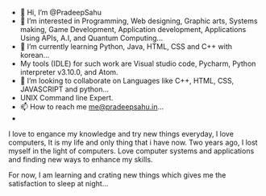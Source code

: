 - 👋 Hi, I’m @PradeepSahu
- 👀 I’m interested in Programming, Web designing, Graphic arts, Systems making, Game Development, Application development, Applications Using APIs, A.I, and Quantum Computing...
- 🌱 I’m currently learning Python, Java, HTML, CSS and C++ with korean...
- My tools (IDLE) for such work are Visual studio code, Pycharm, Python interpreter v3.10.0, and Atom.
- 💞️ I’m looking to collaborate on Languages like C++, HTML, CSS, JAVASCRIPT and python...
- UNIX Command line Expert.
- 📫 How to reach me me@pradeepsahu.in...
- 
<!---
PradeepSahhu/PradeepSahhu is a ✨ special ✨ repository because its `README.md` (this file) appears on your GitHub profile.
You can click the Preview link to take a look at your changes.
--->
I love to engance my knowledge and try new things everyday, I love computers, It is my life and only thing that i have now. Two years ago, I lost myself in the light of computers. Love computer systems and applications and finding new ways to enhance my skills.

For now, I am learning and crating new things which gives me the satisfaction to sleep at night...
